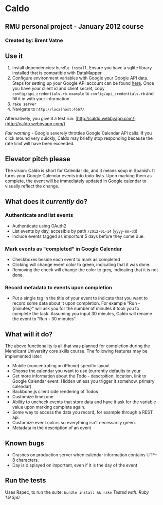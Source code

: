 # Caldo
## RMU personal project - January 2012 course
### Created by: Brent Vatne

## Use it
1. Install dependencies: `bundle install`. Ensure you have a sqlite
	 library installed that is compatible with DataMapper.
2. Configure environment variables with Google your Google API data.
   Steps for setting up your Google API account can be found [here](http://code.google.com/p/google-api-ruby-client/source/browse/calendar/README.md?repo=samples#29). Once you have your client id and client secret, copy `config/api_credentials.rb.example` to `config/api_credentials.rb` and fill it in with your information.
3. `rake server`
4. Navigate to `http://localhost:4567/`

Alternatively, you give it a test run: [http://caldo.webbyapp.com/](http://caldo.webbyapp.com/)

*Fair warning* - Google severely throttles Google Calendar API calls. If
you click around very quickly, Caldo may briefly stop responding because
the rate limit will have been exceeded.

## Elevator pitch please
The vision: Caldo is short for Calendar do, and it means soup in Spanish. It
turns your Google Calendar events into todo-lists. Upon marking them as
complete, the event will be immediately updated in Google calendar to
visually reflect the change.

## What does it *currently* do?

### Authenticate and list events

- Authenticate using OAuth2
- List events by day, accesible by path `/2012-01-14` (`yyyy-mm-dd`)
- Include events tagged as *important* 5 days before they come due.

### Mark events as "completed" in Google Calendar

- Checkboxes beside each event to mark as completed
- Clicking will change event color to green, indicating that it was
	done.
- Removing the check will change the color to grey, indicating that it
	is not done.

### Record metadata to events upon completion

- Put a single tag in the title of your event to indicate that you want to
	record some data about it upon completion. For example "Run -
	{minutes}" will ask you for the number of minutes it took you to
	complete the task. Assuming you input 30 minutes, Caldo will rename the event
	to "Run - 30 minutes".

## What will it do?

The above functionality is all that was planned for completion during
the Mendicant University core skills course. The following features may
be implemented later:

- Mobile (concentrating on iPhone) specific layout
- Choose the calendar you want to use (currently defaults to your
- Get more information about the Todo - descrpition, location, link to
	Google Calendar event. Hidden unless you trigger it somehow.
	primary calendar)
- Backbone.js client side rendering of Todos
- Customize timezone
- Ability to uncheck events that store data and have it ask for the
  variable value upon marking complete again.
- Some way to access the data you record, for example through a REST api.
- Customize event colors so everything isn't necessarily green.
- Metadata in the description of an event

## Known bugs

- Crashes on production server when calendar information contains UTF-8
  characters.
- Day is displayed on important, even if it is the day of the event

## Run the tests
Uses Rspec, to run the suite: `bundle install && rake`
*Tested with: Ruby 1.9.3p0*

